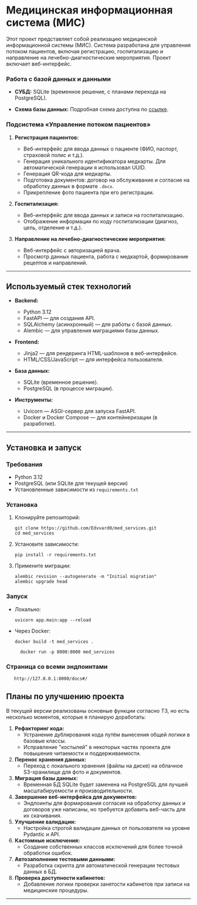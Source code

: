 # Медицинская информационная система (МИС)

Этот проект представляет собой реализацию медицинской информационной системы (МИС).
Система разработана для управления потоком пациентов, включая регистрацию,
госпитализацию и направление на лечебно-диагностические мероприятия.
Проект включает веб-интерфейс.


### Работа с базой данных и данными
- **СУБД:** SQLite (временное решение, с планами перехода на PostgreSQL).

- **Схема базы данных:** Подробная схема доступна по [ссылке](https://dbdiagram.io/d/670a4c8397a66db9a3bd34fa).


### Подсистема «Управление потоком пациентов»

1. **Регистрация пациентов:**
   - Веб-интерфейс для ввода данных о пациенте (ФИО, паспорт, страховой полис и т.д.).
   - Генерация уникального идентификатора медкарты. Для автоматической генерации я использовал UUID.
   - Генерация QR-кода для медкарты.
   - Подготовка документов: договор на обслуживание и согласие на обработку данных в формате `.docx`.
   - Прикрепление фото пациента при его регистрации.

2. **Госпитализация:**
   - Веб-интерфейс для ввода данных и записи на госпитализацию.
   - Отображение информации по коду госпитализации (диагноз, цель, отделение и т.д.).

3. **Направление на лечебно-диагностические мероприятия:**
   - Веб-интерфейс с авторизацией врача.
   - Просмотр данных пациента, работа с медкартой, формирование рецептов и направлений.

---

## Используемый стек технологий

- **Backend:** 
  - Python 3.12
  - FastAPI — для создания API.
  - SQLAlchemy (асинхронный) — для работы с базой данных.
  - Alembic — для управления миграциями базы данных.
- **Frontend:**
  - Jinja2 — для рендеринга HTML-шаблонов в веб-интерфейсе.
  - HTML/CSS/JavaScript — для интерфейса пользователя.
- **База данных:**
  - SQLite (временное решение).
  - PostgreSQL (в процессе миграции).

- **Инструменты:**
  - Uvicorn — ASGI-сервер для запуска FastAPI.
  - Docker и Docker Compose — для контейнеризации (в разработке).

---

## Установка и запуск

### Требования
- Python 3.12
- PostgreSQL (или SQLite для текущей версии)
- Установленные зависимости из `requirements.txt`

### Установка
1. Клонируйте репозиторий:
   ```
   git clone https://github.com/Edvvard0/med_services.git
   cd med_services
   ```
2. Установите зависимости:
   ```
   pip install -r requirements.txt
   ```
3. Примените миграции:
   ```
   alembic revision --autogenerate -m "Initial migration"
   alembic upgrade head
   ```

### Запуск
- Локально:
  ```
  uvicorn app.main:app --reload
  ```
- Через Docker:
  ```
  docker build -t med_services .
  ```
  ```commandline
    docker run -p 8000:8000 med_services
    ```

### Страница со всеми эндпоинтами


 ```
    http://127.0.0.1:8000/docs#/
```


## Планы по улучшению проекта

В текущей версии реализованы основные функции согласно ТЗ, но есть несколько моментов, которые я планирую доработать:

1. **Рефакторинг кода:**
   - Устранение дублирования кода путём вынесения общей логики в базовые классы.
   - Исправление "костылей" в некоторых частях проекта для повышения читаемости и поддерживаемости.
2. **Перенос хранения данных:**
   - Переход с локального хранения (файлы на диске) на облачное S3-хранилище для фото и документов.
3. **Миграция базы данных:**
   - Временная БД SQLite будет заменена на PostgreSQL для лучшей масштабируемости и производительности.
4. **Завершение веб-интерфейса для документов:**
   - Эндпоинты для формирования согласия на обработку данных и договоров уже написаны, но требуется добавить веб-часть для их скачивания.
5. **Улучшение валидации:**
   - Настройка строгой валидации данных от пользователя на уровне Pydantic и API.
6. **Кастомные исключения:**
   - Создание собственных классов исключений для более точной обработки ошибок.
7. **Автозаполнение тестовыми данными:**
   - Разработка скрипта для автоматической генерации тестовых данных в БД.
8. **Проверка доступности кабинетов:**
   - Добавление логики проверки занятости кабинетов при записи на медицинские процедуры.

---
